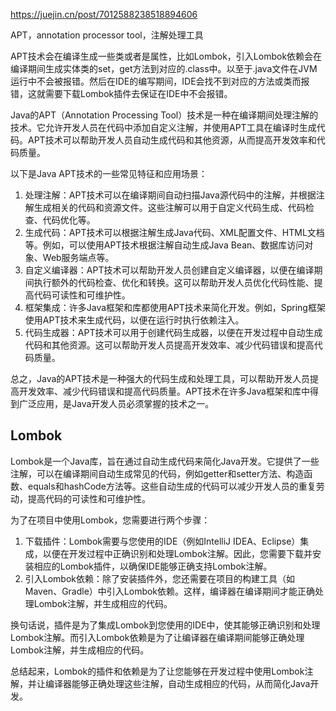https://juejin.cn/post/7012588238518894606

APT，annotation processor tool，注解处理工具

APT技术会在编译生成一些类或者是属性，比如Lombok，引入Lombok依赖会在编译期间生成实体类的set，get方法到对应的.class中。以至于.java文件在JVM运行中不会被报错。然后在IDE的编写期间，IDE会找不到对应的方法或类而报错，这就需要下载Lombok插件去保证在IDE中不会报错。

Java的APT（Annotation Processing Tool）技术是一种在编译期间处理注解的技术。它允许开发人员在代码中添加自定义注解，并使用APT工具在编译时生成代码。APT技术可以帮助开发人员自动生成代码和其他资源，从而提高开发效率和代码质量。

以下是Java APT技术的一些常见特征和应用场景：

1. 处理注解：APT技术可以在编译期间自动扫描Java源代码中的注解，并根据注解生成相关的代码和资源文件。这些注解可以用于自定义代码生成、代码检查、代码优化等。
2. 生成代码：APT技术可以根据注解生成Java代码、XML配置文件、HTML文档等。例如，可以使用APT技术根据注解自动生成Java Bean、数据库访问对象、Web服务端点等。
3. 自定义编译器：APT技术可以帮助开发人员创建自定义编译器，以便在编译期间执行额外的代码检查、优化和转换。这可以帮助开发人员优化代码性能、提高代码可读性和可维护性。
4. 框架集成：许多Java框架和库都使用APT技术来简化开发。例如，Spring框架使用APT技术来生成代码，以便在运行时执行依赖注入。
5. 代码生成器：APT技术可以用于创建代码生成器，以便在开发过程中自动生成代码和其他资源。这可以帮助开发人员提高开发效率、减少代码错误和提高代码质量。

总之，Java的APT技术是一种强大的代码生成和处理工具，可以帮助开发人员提高开发效率、减少代码错误和提高代码质量。APT技术在许多Java框架和库中得到广泛应用，是Java开发人员必须掌握的技术之一。

## Lombok

Lombok是一个Java库，旨在通过自动生成代码来简化Java开发。它提供了一些注解，可以在编译期间自动生成常见的代码，例如getter和setter方法、构造函数、equals和hashCode方法等。这些自动生成的代码可以减少开发人员的重复劳动，提高代码的可读性和可维护性。

为了在项目中使用Lombok，您需要进行两个步骤：

1. 下载插件：Lombok需要与您使用的IDE（例如IntelliJ IDEA、Eclipse）集成，以便在开发过程中正确识别和处理Lombok注解。因此，您需要下载并安装相应的Lombok插件，以确保IDE能够正确支持Lombok注解。
2. 引入Lombok依赖：除了安装插件外，您还需要在项目的构建工具（如Maven、Gradle）中引入Lombok依赖。这样，编译器在编译期间才能正确处理Lombok注解，并生成相应的代码。

换句话说，插件是为了集成Lombok到您使用的IDE中，使其能够正确识别和处理Lombok注解。而引入Lombok依赖是为了让编译器在编译期间能够正确处理Lombok注解，并生成相应的代码。

总结起来，Lombok的插件和依赖是为了让您能够在开发过程中使用Lombok注解，并让编译器能够正确处理这些注解，自动生成相应的代码，从而简化Java开发。

‍

‍
